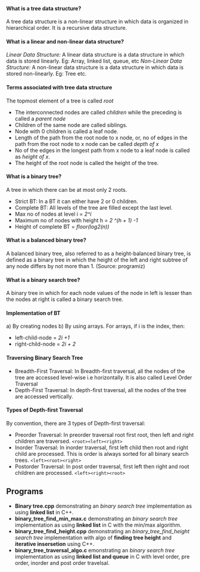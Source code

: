 #### What is a tree data structure? ####
A tree data structure is a non-linear structure in which data is organized in hierarchical order. It is a recursive data structure.

#### What is a linear and non-linear data structure? ####
*Linear Data Structure:* A linear data structure is a data structure in which data is stored linearly. Eg: Array, linked list, queue, etc
*Non-Linear Data Structure:* A non-linear data structure is a data structure in which data is stored non-linearly. Eg: Tree etc.

#### Terms associated with tree data structure ####
The topmost element of a tree is called *root*
- The interconnected nodes are called *children* while the preceding is called a *parent node*
- Children of the same node are called siblings.
- Node with 0 children is called a leaf node.
- Length of the path from the root node to x node, or, no of edges in the path from the root node to x node can be called *depth of x*
- No of the edges in the longest path from x node to a leaf node is called as *height of x*.
- The height of the root node is called the height of the tree.

#### What is a binary tree? ####
A tree in which there can be at most only 2 roots.

- Strict BT: In a BT it can either have 2 or 0 children.
- Complete BT: All levels of the tree are filled except the last level.
- Max no of nodes at level i = *2^i*
- Maximum no of nodes with height h = *2 ^(h + 1) -1*
- Height of complete BT =  *floor(log2(n))*
#### What is a balanced binary tree? ####
A balanced binary tree, also referred to as a height-balanced binary tree, is defined as a binary tree in which the height of the left and right subtree of any node differs by not more than 1. (Source: programiz)

#### What is a binary search tree? ####
A binary tree in which for each node values of the node in left is lesser than the nodes at right is called a binary search tree.

#### Implementation of BT ####
a) By creating nodes
b) By using arrays.
For arrays, if i is the index, then: 
- left-child-node = *2i +1*
- right-child-node = *2i + 2*

#### Traversing Binary Search Tree ####
- Breadth-First Traversal: In Breadth-first traversal, all the nodes of the tree are accessed level-wise i.e horizontally. It is also called Level Order Traversal
- Depth-First Traversal: In depth-first traversal, all the nodes of the tree are accessed vertically. 

#### Types of Depth-first Traversal ####
By convention, there are 3 types of Depth-first traversal:
- Preorder Traversal: In preorder traversal root first root, then left and right children are traversed. `<root><left><right>`
- Inorder Traversal: In inorder traversal, first left child then root and right child are processed. This is order is always sorted for all binary search trees. `<left><root><right>`
- Postorder Traversal: In post order traversal, first left then right and root children are processed. `<left><right><root>`

## Programs ###
- **Binary tree.cpp** demonstrating an *binary search tree* implementation as using **linked list** in C++.
- **binary_tree_find_min_max.c** demonstrating an *binary search tree* implementation as using **linked list** in C with the min/max algorithm.
- **binary_tree_find_height.cpp** demonstrating an *binary_tree_find_height search tree* implementation with algo of **finding tree height** and **iterative insersetion** using C++.
- **binary_tree_traversal_algo.c**  emonstrating an *binary search tree* implementation as using **linked list and queue** in C with level order, pre order, inorder and post order travelsal.
